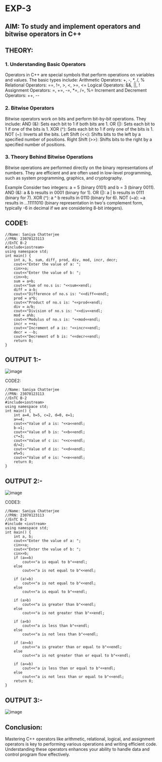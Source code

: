 # EXP-3
## AIM: To study and implement operators and bitwise operators in C++

## THEORY: 
### 1. Understanding Basic Operators
Operators in C++ are special symbols that perform operations on variables and values. The basic types include:
Arithmetic Operators: +, -, *, /, %
Relational Operators: ==, !=, >, <, >=, <=
Logical Operators: &&, ||, !
Assignment Operators: =, +=, -=, *=, /=, %=
Increment and Decrement Operators: ++, --

### 2. Bitwise Operators
Bitwise operators work on bits and perform bit-by-bit operations. They include:
AND (&): Sets each bit to 1 if both bits are 1.
OR (|): Sets each bit to 1 if one of the bits is 1.
XOR (^): Sets each bit to 1 if only one of the bits is 1.
NOT (~): Inverts all the bits.
Left Shift (<<): Shifts bits to the left by a specified number of positions.
Right Shift (>>): Shifts bits to the right by a specified number of positions.

### 3. Theory Behind Bitwise Operations
Bitwise operations are performed directly on the binary representations of numbers. They are efficient and are often used in low-level programming, such as system programming, graphics, and cryptography.

Example
Consider two integers: a = 5 (binary 0101) and b = 3 (binary 0011).
AND (&): a & b results in 0001 (binary for 1).
OR (|): a | b results in 0111 (binary for 7).
XOR (^): a ^ b results in 0110 (binary for 6).
NOT (~a): ~a results in ...11111010 (binary representation in two's complement form, typically -6 in decimal if we are considering 8-bit integers).

## CODE1:

```
//Name: Saniya Chatterjee
//PRN: 23070123113
//EnTC B-2
#include<iostream>
using namespace std;
int main() {
    int a, b, sum, diff, prod, div, mod, incr, decr;
    cout<<"Enter the value of a: ";
    cin>>a;
    cout<<"Enter the value of b: ";
    cin>>b;
    sum = a+b;
    cout<<"Sum of no.s is: "<<sum<<endl;
    diff = a-b;
    cout<<"Difference of no.s is: "<<diff<<endl;
    prod = a*b;
    cout<<"Product of no.s is: "<<prod<<endl;
    div = a/b;
    cout<<"Division of no.s is: "<<div<<endl;
    mod = a%b;
    cout<<"Modulus of no.s is: "<<mod<<endl;
    incr = ++a;
    cout<<"Increment of a is: "<<incr<<endl;
    decr = --b;
    cout<<"Decrement of b is: "<<decr<<endl;
    return 0;
}
```

## OUTPUT 1:-

![image](https://github.com/user-attachments/assets/982519cb-0400-4a81-815e-e0a0db3ea4ec)

CODE2:

```
//Name: Saniya Chatterjee
//PRN: 23070123113
//EnTC B-2
#include<iostream>
using namespace std;
int main() {
    int a=4, b=5, c=2, d=0, e=1;
    a+=4;
    cout<<"Value of a is: "<<a<<endl;
    b-=1;
    cout<<"Value of b is: "<<b<<endl;
    c*=3;
    cout<<"Value of c is: "<<c<<endl;
    d/=2;
    cout<<"Value of d is: "<<d<<endl;
    e%=5;
    cout<<"Value of e is: "<<e<<endl;
    return 0;
}
```

## OUTPUT 2:-

![image](https://github.com/user-attachments/assets/d174fb7c-c19b-4ca1-8a6f-1111e2c703c9)

CODE3:

```
//Name: Saniya Chatterjee
//PRN: 23070123113
//EnTC B-2
#include <iostream>
using namespace std;
int main() {
	int a, b;
	cout<<"Enter the value of a: ";
    cin>>a;
    cout<<"Enter the value of b: ";
    cin>>b;
	if (a==b)
		cout<<"a is equal to b"<<endl;
	else
		cout<<"a is not equal to b"<<endl;

	if (a!=b)
		cout<<"a is not equal to b"<<endl;
	else
		cout<<"a is equal to b"<<endl;

	if (a>b)
		cout<<"a is greater than b"<<endl;
	else
		cout<<"a is not greater than b"<<endl;

	if (a<b)
		cout<<"a is less than b"<<endl;
	else
		cout<<"a is not less than b"<<endl;

	if (a>=b)
		cout<<"a is greater than or equal to b"<<endl;
	else 
		cout<<"a is not greater than or equal to b"<<endl;

	if (a<=b)
		cout<<"a is less than or equal to b"<<endl;
	else
		cout<<"a is not less than or equal to b"<<endl;
	return 0;
}
```

## OUTPUT 3:-

![image](https://github.com/user-attachments/assets/5dd2c277-0427-4444-9757-919a01fcdea8)

## Conclusion:

Mastering C++ operators like arithmetic, relational, logical, and assignment operators is key to performing various operations and writing efficient code. Understanding these operators enhances your ability to handle data and control program flow effectively.

